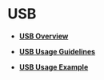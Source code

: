 # USB<a name="EN-US_TOPIC_0000001052857351"></a>

-   **[USB Overview](subsys-usbservice-overview.md)**

-   **[USB Usage Guidelines](subsys-usbservice-guide.md)**

-   **[USB Usage Example](subsys-usbservice-demo.md)**